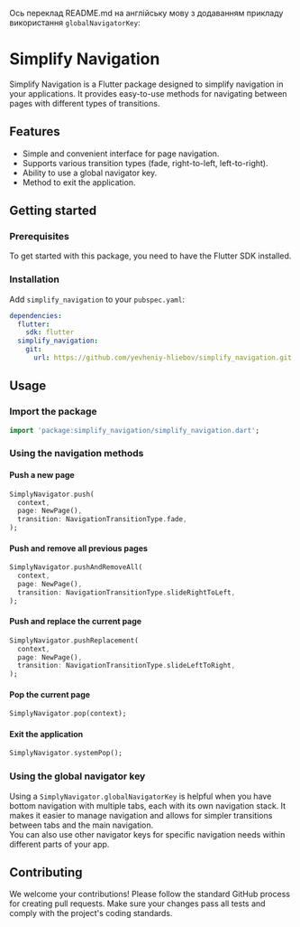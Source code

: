 <!--
This README describes the package. If you publish this package to pub.dev,
this README's contents appear on the landing page for your package.

For information about how to write a good package README, see the guide for
[writing package pages](https://dart.dev/guides/libraries/writing-package-pages).

For general information about developing packages, see the Dart guide for
[creating packages](https://dart.dev/guides/libraries/create-library-packages)
and the Flutter guide for
[developing packages and plugins](https://flutter.dev/developing-packages).
-->

Ось переклад README.md на англійську мову з додаванням прикладу використання `globalNavigatorKey`:

# Simplify Navigation

Simplify Navigation is a Flutter package designed to simplify navigation in your applications. It provides easy-to-use methods for navigating between pages with different types of transitions.

## Features

- Simple and convenient interface for page navigation.
- Supports various transition types (fade, right-to-left, left-to-right).
- Ability to use a global navigator key.
- Method to exit the application.

## Getting started

### Prerequisites

To get started with this package, you need to have the Flutter SDK installed.

### Installation

Add `simplify_navigation` to your `pubspec.yaml`:

```yaml
dependencies:
  flutter:
    sdk: flutter
  simplify_navigation:
    git:
      url: https://github.com/yevheniy-hliebov/simplify_navigation.git
```

## Usage

### Import the package

```dart
import 'package:simplify_navigation/simplify_navigation.dart';
```

### Using the navigation methods

#### Push a new page

```dart
SimplyNavigator.push(
  context,
  page: NewPage(),
  transition: NavigationTransitionType.fade,
);
```

#### Push and remove all previous pages

```dart
SimplyNavigator.pushAndRemoveAll(
  context,
  page: NewPage(),
  transition: NavigationTransitionType.slideRightToLeft,
);
```

#### Push and replace the current page

```dart
SimplyNavigator.pushReplacement(
  context,
  page: NewPage(),
  transition: NavigationTransitionType.slideLeftToRight,
);
```

#### Pop the current page

```dart
SimplyNavigator.pop(context);
```

#### Exit the application

```dart
SimplyNavigator.systemPop();
```

### Using the global navigator key

Using a `SimplyNavigator.globalNavigatorKey` is helpful when you have bottom navigation with multiple tabs, each with its own navigation stack. It makes it easier to manage navigation and allows for simpler transitions between tabs and the main navigation.  
You can also use other navigator keys for specific navigation needs within different parts of your app.

<!-- ## Additional information

For more detailed information about the package, check the documentation in the `/example` folder.

If you have any questions or want to contribute to the package, please create an issue or submit a pull request on [GitHub](https://github.com/your-repo/simplify_navigation). -->

## Contributing

We welcome your contributions! Please follow the standard GitHub process for creating pull requests. Make sure your changes pass all tests and comply with the project's coding standards.

<!-- ## License

This project is licensed under the MIT License. See the LICENSE file for details. -->
